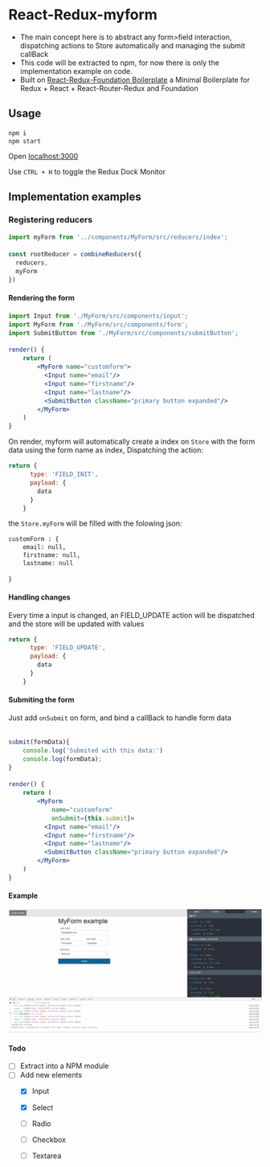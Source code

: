 # React-Redux-myform
  - The main concept here is to abstract any form>field interaction, dispatching actions to Store automatically and managing the submit callBack
  - This code will be extracted to npm, for now there is only the implementation example on code.
  - Built on [React-Redux-Foundation Boilerplate](https://github.com/timaschew/react-redux-foundation-boilerplate) a Minimal Boilerplate for Redux + React + React-Router-Redux and Foundation

## Usage

```
npm i
npm start
```

Open [localhost:3000](http://localhost:3000)

Use `CTRL + H` to toggle the Redux Dock Monitor

## Implementation examples

### Registering reducers

```jsx
import myForm from '../components/MyForm/src/reducers/index';

const rootReducer = combineReducers({
  reducers,
  myForm
})
```

#### Rendering the form


```jsx
import Input from './MyForm/src/components/input';
import MyForm from './MyForm/src/components/form';
import SubmitButton from './MyForm/src/components/submitButton';

render() {
    return (
        <MyForm name="customform">
          <Input name="email"/>
          <Input name="firstname"/>
          <Input name="lastname"/>
          <SubmitButton className="primary button expanded"/>
        </MyForm>
    )
}
```

On render, myform will automatically create a index on ```Store``` with the form data using the form name as index, Dispatching the action:


```jsx
return {
      type: 'FIELD_INIT',
      payload: {
        data
      }
    }
```

the  ```Store.myForm``` will be filled with the folowing json:

```
customForm : {
    email: null,
    firstname: null,
    lastname: null

}
```

#### Handling changes

Every time a input is changed, an FIELD_UPDATE action will be dispatched and the store will be updated with values
```jsx
return {
      type: 'FIELD_UPDATE',
      payload: {
        data
      }
    }
```

#### Submiting the form

Just add ```onSubmit``` on form, and bind a callBack to handle form data

```jsx

submit(formData){
    console.log('Submited with this data:')
    console.log(formData);
}

render() {
    return (
        <MyForm
            name="customform"
            onSubmit={this.submit}>
          <Input name="email"/>
          <Input name="firstname"/>
          <Input name="lastname"/>
          <SubmitButton className="primary button expanded"/>
        </MyForm>
    )
}
```

#### Example
  ![alt tag](https://raw.githubusercontent.com/eduardogalbiati/react-redux-myform/master/docs/example.png) 


#### Todo
  - [ ] Extract into a NPM module
  - [ ] Add new elements
    - [x] Input
    - [x] Select
    - [ ] Radio
    - [ ] Checkbox
    - [ ] Textarea

